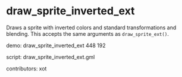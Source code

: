 draw_sprite_inverted_ext
========================

Draws a sprite with inverted colors and standard transformations
and blending. This accepts the same arguments as `draw_sprite_ext()`.

demo: draw_sprite_inverted_ext 448 192

script: draw_sprite_inverted_ext.gml

contributors: xot
